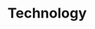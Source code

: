 ---
title: Technology
custom_css: blog.css
layout: landing
include_search: true
description: Beep boop
category: Technology
include_excerpts: true
include_number_of_words: true
include_categories: false
---